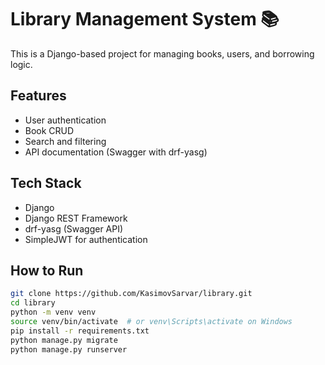 # Library Management System 📚

This is a Django-based project for managing books, users, and borrowing logic.

## Features

- User authentication
- Book CRUD
- Search and filtering
- API documentation (Swagger with drf-yasg)

## Tech Stack

- Django
- Django REST Framework
- drf-yasg (Swagger API)
- SimpleJWT for authentication

## How to Run

```bash
git clone https://github.com/KasimovSarvar/library.git
cd library
python -m venv venv
source venv/bin/activate  # or venv\Scripts\activate on Windows
pip install -r requirements.txt
python manage.py migrate
python manage.py runserver
